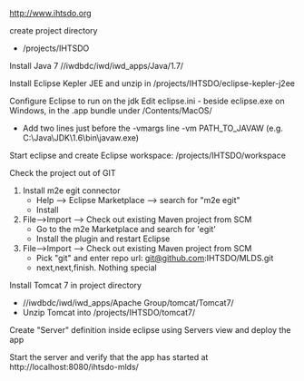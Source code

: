 
http://www.ihtsdo.org

create project directory
- /projects/IHTSDO

Install Java 7
//iwdbdc/iwd/iwd_apps/Java/1.7/

Install Eclipse Kepler JEE and unzip in /projects/IHTSDO/eclipse-kepler-j2ee

Configure Eclipse to run on the jdk
Edit eclipse.ini - beside eclipse.exe on Windows, in the .app bundle under /Contents/MacOS/
- Add two lines just before the -vmargs line
	-vm
	PATH_TO_JAVAW (e.g. C:\Java\JDK\1.6\bin\javaw.exe)

Start eclipse and create Eclipse workspace: /projects/IHTSDO/workspace

Check the project out of GIT
1. Install m2e egit connector 
	- Help --> Eclipse Marketplace --> search for "m2e egit"
	- Install
2. File-->Import --> Check out existing Maven project from SCM
	- Go to the m2e Marketplace and search for 'egit'
	- Install the plugin and restart Eclipse
3. File-->Import --> Check out existing Maven project from SCM
	- Pick "git" and enter repo url: git@github.com:IHTSDO/MLDS.git
	- next,next,finish.  Nothing special

Install Tomcat 7 in project directory

- //iwdbdc/iwd/iwd_apps/Apache Group/tomcat/Tomcat7/
- Unzip Tomcat into /projects/IHTSDO/tomcat7/

Create "Server" definition inside eclipse using Servers view and deploy the app

Start the server and verify that the app has started at http://localhost:8080/ihtsdo-mlds/
